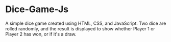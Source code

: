 # Dice-Game-Js
A simple dice game created using HTML, CSS, and JavaScript. Two dice are rolled randomly, and the result is displayed to show whether Player 1 or Player 2 has won, or if it's a draw.
